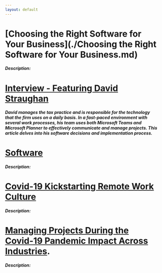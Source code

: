 ```yaml
---
layout: default
---
```


# [Choosing the Right Software for Your Business](./Choosing the Right Software for Your Business.md)
##### Description:

# [Interview - Featuring David Straughan](./Interview.md)
##### *David manages the tax practice and is responsible for the technology that the firm uses on a daily basis. In a fast-paced environment with several work processes, his team uses both Microsoft Teams and Microsoft Planner to effectively communicate and manage projects. This article delves into his software decisions and implementation process.*

# [Software](./Software.md)
##### Description: 

# [Covid-19 Kickstarting Remote Work Culture](./2020-11-22-covid-19-kickstarting-remote-work-culture.md)
##### Description:

# [Managing Projects During the Covid-19 Pandemic Impact Across Industries](./2020-11-22-managing-projects-during-the-covid-19-pandemic-impact-across-industries.md).
##### Description:

